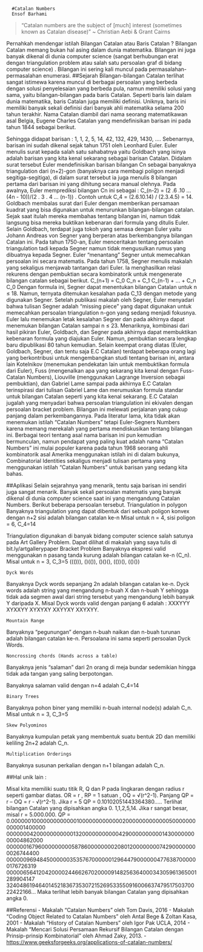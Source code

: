       #Catalan Numbers
      Ensof Barhami

>“Catalan numbers are the subject of [much] interest (sometimes known as Catalan disease)”
>~ Christian Aebi & Grant Cairns

Pernahkah mendengar istilah Bilangan Catalan atau Baris Catalan ? Bilangan Catalan memang bukan hal asing dalam dunia matematika. Bilangan ini juga banyak dikenal di dunia computer science (sangat berhubungan erat dengan triangulation problem atau salah satu persoalan graf di bidang computer science) . Bilangan ini sering kali muncul pada permasalahan-permasalahan enumerasi.
##Sejarah
Bilangan-bilangan Catalan terlihat sangat istimewa karena muncul di berbagai persoalan yang berbeda dengan solusi penyelesaian yang berbeda pula, namun memiliki solusi yang sama, yaitu bilangan-bilangan pada baris Catalan.
Seperti baris lain dalam dunia matematika, baris Catalan juga memiliki definisi. Uniknya, baris ini memiliki banyak sekali definisi dari banyak ahli matematika selama 200 tahun terakhir. Nama Catalan diambil dari nama seorang matematikawan asal Belgia, Eugene Charles Catalan yang mendefinisikan barisan ini pada tahun 1844 sebagai berikut.


Sehingga didapat barisan : 1, 1, 2, 5, 14, 42, 132, 429, 1430, ....
Sebenarnya, barisan ini sudah dikenal sejak tahun 1751 oleh Leonhard Euler. Euler menulis surat kepada salah satu sahabatnya yaitu Goldbach yang isinya adalah barisan yang kita kenal sekarang sebagai barisan Catalan. Didalam surat tersebut Euler mendefinisikan barisan bilangan Cn sebagai banyaknya triangulation dari (n+2)-gon (banyaknya cara membagi poligon menjadi segitiga-segitiga), di dalam surat tersebut ia juga menulis 8 bilangan pertama dari barisan ini yang dihitung secara manual olehnya. Pada awalnya, Euler memprediksi bilangan Cn ini sebagai :
C_(n-2) = (2 .6 .10 ...  (4n - 10))/(2 .  3 .  4 … (n-1))   . Contoh untuk C_4 = (2.6.10.14) / (2.3.4.5) = 14.
Goldbach membalas surat dari Euler dengan memberikan persamaan kuadrat yang bisa digunakan untuk menurunkan bilangan-bilangan catalan. Sejak saat itulah mereka membahas tentang bilangan ini, namun tidak langsung bisa mereka buktikan kebenaran dari formula yang ditulis Euler.
Selain Goldbach, terdapat juga tokoh yang semasa dengan Euler yaitu Johann Andreas von Segner yang berperan atas berkembangnya bilangan Catalan ini. Pada tahun 1750-an, Euler menceritakan tentang persoalan triangulation tadi kepada Segner namun tidak mengusulkan rumus yang dibuatnya kepada Segner. Euler “menantang” Segner untuk memecahkan persoalan ini secara matematis.
Pada tahun 1758, Segner menulis makalah yang sekaligus menjawab tantangan dari Euler. Ia menghasilkan relasi rekurens dengan pembuktian secara kombinatorik untuk mengenerate bilangan catalan sebagai berikut. 
C_(n+1) = C_0 C_n + C_1 C_(n-1) + ... + C_n C_0
Dengan formula ini, Segner dapat menentukan bilangan Catalan untuk n ≤ 18. Namun, ternyata ditemukan kesalahan pada C_13 dengan metode yang digunakan Segner.
	Setelah publikasi makalah oleh Segner, Euler menyadari bahwa tulisan Segner adalah “missing piece” yang dapat digunakan untuk memecahkan persoalan triangulation n-gon yang sedang menjadi fokusnya. Euler lalu menemukan letak kesalahan Segner dan pada akhirnya dapat menemukan bilangan Catalan sampai n ≤ 23. Menariknya, kombinasi dari hasil pikiran Euler, Goldbach, dan Segner pada akhirnya dapat membuktikan kebenaran formula yang diajukan Euler. Namun, pembuktian secara lengkap baru dipublikasi 80 tahun kemudian.
	Selain keempat orang diatas (Euler, Goldbach, Segner, dan tentu saja E.C Catalan) terdapat beberapa orang lagi yang berkontribusi untuk mengembangkan studi tentang barisan ini, antara lain Kotelnikov (menemukan pendekatan lain untuk membuktikan formula dari Euler), Fuss (mengenalkan apa yang sekarang kita kenal dengan Fuss-Catalan Numbers), Liouville (menggunakan Lagrange Inversion sebagai pembuktian), dan Gabriel Lame sampai pada akhirnya E.C Catalan terinspirasi dari tulisan Gabriel Lame dan merumuskan formula standar untuk bilangan Catalan seperti yang kita kenal sekarang. E.C Catalan jugalah yang menyadari bahwa persoalan triangulation ini ekivalen dengan persoalan bracket problem.
	Bilangan ini melewati perjalanan yang cukup panjang dalam perkembangannya. Pada literatur lama, kita tidak akan menemukan istilah “Catalan Numbers” tetapi Euler-Segners Numbers karena memang merekalah yang pertama mendiskusikan tentang bilangan ini. Berbagai teori tentang asal nama barisan ini pun kemudian bermunculan, namun pendapat yang paling kuat adalah nama “Catalan Numbers” ini mulai populer karena pada tahun 1968 seorang ahli kombinatorik asal Amerika menggunakan istilah ini di dalam bukunya, Combinatorial Identities sekaligus menjadi tulisan pertama yang menggunakan istilah “Catalan Numbers” untuk barisan yang sedang kita bahas.

##Aplikasi
Selain sejarahnya yang menarik, tentu saja barisan ini sendiri juga sangat menarik. Banyak sekali persoalan matematis yang banyak dikenal di dunia computer science saat ini yang mengandung Catalan Numbers. Berikut beberapa persoalan tersebut.
	Triangulation in polygon
Banyaknya triangulation yang dapat dibentuk dari sebuah poligon konvex dengan n+2 sisi adalah bilangan catalan ke-n 
Misal untuk n = 4, sisi poligon = 6, C_4=14
 
Triangulation digunakan di banyak bidang computer science salah satunya pada Art Gallery Problem. Dapat dilihat di makalah yang saya tulis di bit.ly/artgallerypaper
	Bracket Problem
Banyaknya ekspresi valid menggunakan n pasang tanda kurung adalah bilangan catalan ke-n (C_n).
Misal untuk n = 3, C_3=5
((())), ()(()), ()()(), (())(), (()())

	Dyck Words
Banyaknya Dyck words sepanjang 2n adalah bilangan catalan ke-n. Dyck words adalah string yang mengandung n-buah X dan n-buah Y sehingga tidak ada segmen awal dari string tersebut yang mengandung lebih banyak Y daripada X. Misal Dyck words valid dengan panjang 6 adalah : XXXYYY     XYXXYY     XYXYXY     XXYYXY     XXYXYY.

	Mountain Range
Banyaknya “pegunungan” dengan n-buah naikan dan n-buah turunan adalah bilangan catalan ke-n. Persoalana ini sama seperti persoalan Dyck Words.

 

	Noncrossing chords (Hands across a table)
Banyaknya jenis “salaman” dari 2n orang di meja bundar sedemikian hingga tidak ada tangan yang saling berpotongan.

 
Banyaknya salaman valid dengan n=4 adalah C_4=14

	Binary Trees
Banyaknya pohon biner yang memiliki n-buah internal node(s) adalah C_n.
Misal untuk n = 3, C_3=5

 
	Skew Polyominos
Banyaknya kumpulan petak yang membentuk suatu bentuk 2D dan memiliki keliling 2n+2 adalah C_n.
 

	Multiplication Orderings
Banyaknya susunan perkalian dengan n+1 bilangan adalah C_n.

 


##Hal unik lain :

 
Misal kita memiliki suatu titik R, Q dan P pada lingkaran dengan radius r seperti gambar diatas. OR = r , RP = 1 satuan , OQ = √(r^2-1). Panjang QP = r – OQ = r -  √(r^2-1). 
	Jika r = 5 QP = 0.10102051443364380..... Terlihat bilangan Catalan yang dipisahkan angka 0. 1,1,2,5,14.
	Jika r sangat besar, misal r = 5.000.000. QP = 0.00000010000000000000100000000000002000000000000050000000000001400000 00000004200000000000132000000000004290000000000143000000000004862000 00000016796000000000587860000000020801200000000742900000000026744400 00000096948450000003535767000000129644790000004776387000000176726319 00000656412042000024466267020000914825636400034305961365001289904147 32404861946401452183673530721526953355091600663747951750370022422166... Maka terlihat lebih banyak bilangan Catalan yang dipisahkan angka 0.

##Referensi
	- Makalah “Catalan Numbers” oleh Tom Davis, 2016
	- Makalah “Coding Object Related to Catalan Numbers” oleh Antal Bege & Zoltan Kasa, 2001
	- Makalah “History of Catalan Numbers” oleh Igor Pak UCLA, 2014
	- Makalah “Mencari Solusi Persamaan Rekursif Bilangan Catalan dengan Prinsip-prinsip Kombinatorial” oleh Ahmad Zaky, 2013.
	- https://www.geeksforgeeks.org/applications-of-catalan-numbers/


